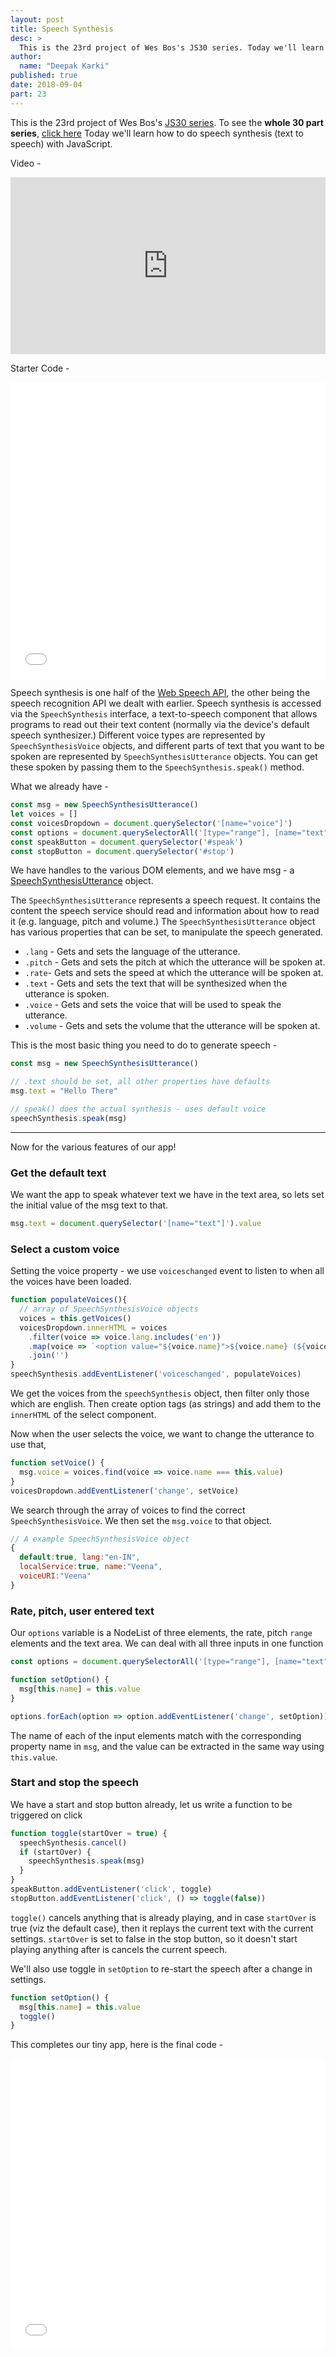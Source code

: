 ```yaml
---
layout: post
title: Speech Synthesis
desc: >
  This is the 23rd project of Wes Bos's JS30 series. Today we'll learn how to do speech synthesis (text to speech) with JavaScript.
author:
  name: "Deepak Karki"
published: true
date: 2018-09-04
part: 23
---
```



This is the 23rd project of Wes Bos's [JS30 series](https://javascript30.com/friend/DISCOVERDEV). To see the **whole 30 part series**, [click here](../)
Today we'll learn how to do speech synthesis (text to speech) with JavaScript.

Video - 

<style>.embed-container { position: relative; padding-bottom: 56.25%; height: 0; overflow: hidden; max-width: 100%; } .embed-container iframe, .embed-container object, .embed-container embed { position: absolute; top: 0; left: 0; width: 100%; height: 100%; }</style><div class='embed-container'><iframe src='https://www.youtube.com/embed/saCpKH_xdgs' frameborder='0' allowfullscreen></iframe></div>

Starter Code -

<iframe height='474' scrolling='no' title='JS30-23-SpeechSynthesis-a' src='//codepen.io/deepakkarki/embed/GGXwyq/?height=474&theme-id=dark&default-tab=html,result&embed-version=2' frameborder='no' allowtransparency='true' allowfullscreen='true' style='width: 100%;'>See the Pen <a href='https://codepen.io/deepakkarki/pen/GGXwyq/'>JS30-23-SpeechSynthesis-a</a> by Deepak Karki (<a href='https://codepen.io/deepakkarki'>@deepakkarki</a>) on <a href='https://codepen.io'>CodePen</a>.
</iframe>


Speech synthesis is one half of the [Web Speech API](https://developer.mozilla.org/en-US/docs/Web/API/Web_Speech_API), the other being the speech recognition API we dealt with earlier.
Speech synthesis is accessed via the `SpeechSynthesis` interface, a text-to-speech component that allows programs to read out their text content (normally via the device's default speech synthesizer.) Different voice types are represented by `SpeechSynthesisVoice` objects, and different parts of text that you want to be spoken are represented by `SpeechSynthesisUtterance` objects. You can get these spoken by passing them to the `SpeechSynthesis.speak()` method.

What we already have -

```js
const msg = new SpeechSynthesisUtterance()
let voices = []
const voicesDropdown = document.querySelector('[name="voice"]')
const options = document.querySelectorAll('[type="range"], [name="text"]')
const speakButton = document.querySelector('#speak')
const stopButton = document.querySelector('#stop')
```

We have handles to the various DOM elements, and we have msg - a [SpeechSynthesisUtterance](https://developer.mozilla.org/en-US/docs/Web/API/SpeechSynthesisUtterance) object.

The `SpeechSynthesisUtterance` represents a speech request. It contains the content the speech service should read and information about how to read it (e.g. language, pitch and volume.) The `SpeechSynthesisUtterance` object has various properties that can be set, to manipulate the speech generated.

* `.lang` - Gets and sets the language of the utterance.
* `.pitch` - Gets and sets the pitch at which the utterance will be spoken at.
* `.rate`- Gets and sets the speed at which the utterance will be spoken at.
* `.text` - Gets and sets the text that will be synthesized when the utterance is spoken.
* `.voice` - Gets and sets the voice that will be used to speak the utterance.
* `.volume` - Gets and sets the volume that the utterance will be spoken at.

This is the most basic thing you need to do to generate speech -

```js
const msg = new SpeechSynthesisUtterance()

// .text should be set, all other properties have defaults
msg.text = "Hello There"

// speak() does the actual synthesis - uses default voice
speechSynthesis.speak(msg)
```

-------

Now for the various features of our app!


### Get the default text

We want the app to speak whatever text we have in the text area, so lets set the initial value of the msg text to that.

```js
msg.text = document.querySelector('[name="text"]').value
```


### Select a custom voice

Setting the voice property - we use `voiceschanged` event to listen to when all the voices have been loaded.

```js
function populateVoices(){
  // array of SpeechSynthesisVoice objects
  voices = this.getVoices()
  voicesDropdown.innerHTML = voices
    .filter(voice => voice.lang.includes('en'))
    .map(voice => `<option value="${voice.name}">${voice.name} (${voice.lang})</option>`)
    .join('')
}
speechSynthesis.addEventListener('voiceschanged', populateVoices)
```

We get the voices from the `speechSynthesis` object, then filter only those which are english. Then create option tags (as strings) and add them to the `innerHTML` of the select component.

Now when the user selects the voice, we want to change the utterance to use that,

```js
function setVoice() {
  msg.voice = voices.find(voice => voice.name === this.value)
}
voicesDropdown.addEventListener('change', setVoice)
```

We search through the array of voices to find the correct `SpeechSynthesisVoice`. We then set the `msg.voice` to that object.

```js
// A example SpeechSynthesisVoice object
{ 
  default:true, lang:"en-IN",
  localService:true, name:"Veena",
  voiceURI:"Veena"
}
```


### Rate, pitch, user entered text

Our `options` variable is a NodeList of three elements, the rate, pitch `range` elements and the text area.
We can deal with all three inputs in one function

```js
const options = document.querySelectorAll('[type="range"], [name="text"]')

function setOption() {
  msg[this.name] = this.value
}

options.forEach(option => option.addEventListener('change', setOption))
```

The name of each of the input elements match with the corresponding property name in `msg`, and the value can be extracted in the same way using `this.value`. 


### Start and stop the speech

We have a start and stop button already, let us write a function to be triggered on click

```js
function toggle(startOver = true) {
  speechSynthesis.cancel()
  if (startOver) {
    speechSynthesis.speak(msg)
  }
}
speakButton.addEventListener('click', toggle)
stopButton.addEventListener('click', () => toggle(false))
```

`toggle()` cancels anything that is already playing, and in case `startOver` is true (viz the default case), then it replays the current text with the current settings. `startOver` is set to false in the stop button, so it doesn't start playing anything after is cancels the current speech.

We'll also use toggle in `setOption` to re-start the speech after a change in settings.

```js
function setOption() {
  msg[this.name] = this.value
  toggle()
}
```

This completes our tiny app, here is the final code -

<iframe height='465' scrolling='no' title='JS30-23-SpeechSynthesis-b' src='//codepen.io/deepakkarki/embed/aKaQEx/?height=265&theme-id=dark&default-tab=js,result&embed-version=2' frameborder='no' allowtransparency='true' allowfullscreen='true' style='width: 100%;'>See the Pen <a href='https://codepen.io/deepakkarki/pen/aKaQEx/'>JS30-23-SpeechSynthesis-b</a> by Deepak Karki (<a href='https://codepen.io/deepakkarki'>@deepakkarki</a>) on <a href='https://codepen.io'>CodePen</a>.
</iframe>